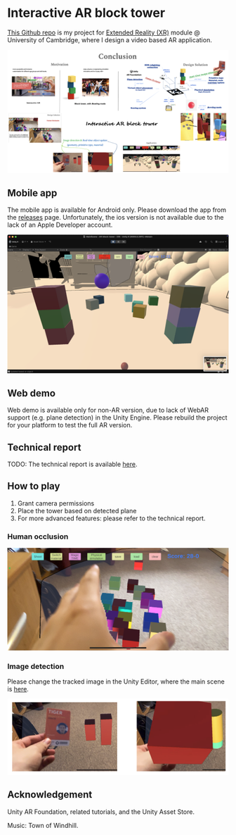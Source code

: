 # Interactive AR block tower

[This Github repo](https://github.com/PeterHUistyping/AR-block-tower/) is my project for [Extended Reality (XR)](https://www.cl.cam.ac.uk/teaching/2425/ER/) module @ University of Cambridge, where I design a video based AR application.

![Conclusion](asset/photo/Assignment/11/conclusion.png)

## Mobile app

The mobile app is available for Android only. Please download the app from the [releases](https://github.com/PeterHUistyping/AR-block-tower/releases) page. Unfortunately, the ios version is not available due to the lack of an Apple Developer account.

![teaser](asset/photo/Assignment/11/teaser2.png)

## Web demo

Web demo is available only for non-AR version, due to lack of WebAR support (e.g. plane detection) in the Unity Engine. Please rebuild the project for your platform to test the full AR version.

## Technical report

TODO: The technical report is available [here](./docs/technical_report.pdf).

## How to play

1. Grant camera permissions
2. Place the tower based on detected plane
3. For more advanced features: please refer to the technical report.

### Human occlusion

![wiHumanOcclusion](asset/photo/Assignment/11/wiHumanOcclusion.PNG)

### Image detection

Please change the tracked image in the Unity Editor, where the main scene is [here](https://github.com/PeterHUistyping/AR-block-tower/tree/main/Assets/Scenes).

![image-detection](asset/photo/Assignment/11/image-detection.png)


## Acknowledgement
Unity AR Foundation, related tutorials, and the Unity Asset Store.

Music: Town of Windhill.